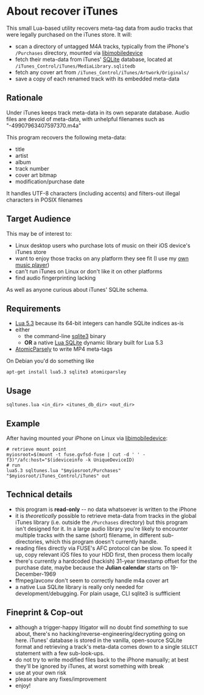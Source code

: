 # About recover iTunes

This small Lua-based utility recovers meta-tag data from audio tracks that were legally purchased on the iTunes store. It will:

* scan a directory of untagged M4A tracks, typically from the iPhone's `/Purchases` directory, mounted via [libimobiledevice](http://www.libimobiledevice.org)
* fetch their meta-data from iTunes' [SQLite](http://www.sqlite.org) database, located at `/iTunes_Control/iTunes/MediaLibrary.sqlitedb`
* fetch any cover art from `/iTunes_Control/iTunes/Artwork/Originals/`
* save a copy of each renamed track with its embedded meta-data



## Rationale

Under iTunes keeps track meta-data in its own separate database. Audio files are devoid of meta-data, with unhelpful filenames such as "-49907963407597370.m4a"

This program recovers the following meta-data:

* title
* artist
* album
* track number
* cover art bitmap
* modification/purchase date

It handles UTF-8 characters (including accents) and filters-out illegal characters in POSIX filenames



## Target Audience

This may be of interest to:

* Linux desktop users who purchase lots of music on their iOS device's iTunes store
* want to enjoy those tracks on any platform they see fit (I use my [own music player](http://www.laufenberg.ch/lxmusic/))
* can't run iTunes on Linux or don't like it on other platforms
* find audio fingerprinting lacking

As well as anyone curious about iTunes' SQLite schema.



## Requirements

* [Lua 5.3](http://github.com/lua) because its 64-bit integers can handle SQLite indices as-is
* either
  * the command-line [sqlite3](https://packages.debian.org/jessie/sqlite3) binary
  * **OR** a native [Lua SQLite](https://github.com/LuaDist2/lsqlite3) dynamic library built for Lua 5.3
* [AtomicParsely](https://github.com/wez/atomicparsley) to write MP4 meta-tags

On Debian you'd do something like

    apt-get install lua5.3 sqlite3 atomicparsley



## Usage

    sqltunes.lua <in_dir> <itunes_db_dir> <out_dir>



## Example

After having mounted your iPhone on Linux via [libimobiledevice](http://www.libimobiledevice.org):

    # retrieve mount point
    myiosroot=$(mount -t fuse.gvfsd-fuse | cut -d ' ' -f3)"/afc:host="$(ideviceinfo -k UniqueDeviceID)
    # run
    lua5.3 sqltunes.lua "$myiosroot/Purchases" "$myiosroot/iTunes_Control/iTunes" out



## Technical details

* this program is **read-only** -- no data whatsoever is written to the iPhone
* it is *theoretically* possible to retrieve meta-data from tracks in the global iTunes library (i.e. outside the `/Purchases` directory) but this program isn't designed for it. In a large audio library you're likely to encounter multiple tracks with the same (short) filename, in different sub-directories, which this program doesn't currently handle.
* reading files directly via FUSE's AFC protocol can be slow. To speed it up, copy relevant iOS files to your HDD first, then process them locally
* there's currently a hardcoded (hackish) 31-year timestamp offset for the purchase date, maybe because the **Julian calendar** starts on 19-December-1969
* ffmpeg/avconv don't seem to correctly handle m4a cover art
* a native Lua SQLite library is really only needed for development/debugging. For plain usage, CLI sqlite3 is suffficient



## Fineprint & Cop-out

* although a trigger-happy litigator will no doubt find *something* to sue about, there's no hacking/reverse-engineering/decrypting going on here. iTunes' database is stored in the vanilla, open-source SQLite format and retrieving a track's meta-data comes down to a single `SELECT` statement with a few sub-look-ups.
* do not try to write modified files back to the iPhone manually; at best they'll be ignored by iTunes, at worst something with break
* use at your own risk
* please share any fixes/improvement
* enjoy!

